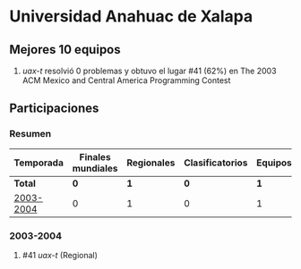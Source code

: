 ---
---

# Universidad Anahuac de Xalapa

## Mejores 10 equipos

1. _uax-t_ resolvió 0 problemas y obtuvo el lugar #41 (62%) en The 2003 ACM Mexico and Central America Programming Contest

## Participaciones

### Resumen

| Temporada | Finales mundiales | Regionales | Clasificatorios | Equipos |
| --- | --- | --- | --- | --- |
| **Total** | **0** | **1** | **0** | **1** |
| [2003-2004](#2003-2004) | 0 | 1 | 0 | 1 |

### 2003-2004

1. #41 _uax-t_ (Regional)



